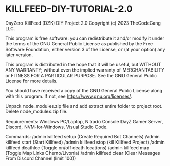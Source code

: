 # KILLFEED-DIY-TUTORIAL-2.0
DayZero KillFeed (DZK) DIY Project 2.0
Copyright (c) 2023 TheCodeGang LLC.

This program is free software: you can redistribute it and/or modify
it under the terms of the GNU General Public License as published by
the Free Software Foundation, either version 3 of the License, or
(at your option) any later version.

This program is distributed in the hope that it will be useful,
but WITHOUT ANY WARRANTY; without even the implied warranty of
MERCHANTABILITY or FITNESS FOR A PARTICULAR PURPOSE.  See the
GNU General Public License for more details.

You should have received a copy of the GNU General Public License
along with this program.  If not, see <https://www.gnu.org/licenses/>.

Unpack node_modules.zip file and add extract entire folder to project root.
Delete node_modules.zip file.

Requiurements:
Windows PC/Laptop,
Nitrado Console DayZ Gamer Server,
Discord,
NVM-for-Windows,
Visual Studio Code.

Commands:
/admin killfeed setup          (Create Required Bot Channels)
/admin killfeed start          (Start Killfeed)
/admin killfeed stop           (kill Killfeed Project)
/admin killfeed deathloc       (Toggle on/off death locations)
/admin killfeed map            (Toggle Map Links Cherno/Livonia)
/admin killfeed clear          (Clear Messages From Discord Channel (limit 100))
